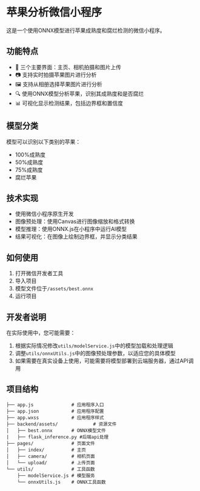 # 苹果分析微信小程序

这是一个使用ONNX模型进行苹果成熟度和腐烂检测的微信小程序。

## 功能特点

- 📱 三个主要界面：主页、相机拍摄和图片上传
- 📷 支持实时拍摄苹果图片进行分析
- 🖼️ 支持从相册选择苹果图片进行分析
- 🔍 使用ONNX模型分析苹果，识别其成熟度和是否腐烂
- 📊 可视化显示检测结果，包括边界框和置信度

## 模型分类

模型可以识别以下类别的苹果：

- 100%成熟度
- 50%成熟度
- 75%成熟度
- 腐烂苹果

## 技术实现

- 使用微信小程序原生开发
- 图像预处理：使用Canvas进行图像缩放和格式转换
- 模型推理：使用ONNX.js在小程序中运行AI模型
- 结果可视化：在图像上绘制边界框，并显示分类结果

## 如何使用

1. 打开微信开发者工具
2. 导入项目
3. 模型文件位于`/assets/best.onnx`
4. 运行项目

## 开发者说明

在实际使用中，您可能需要：

1. 根据实际情况修改`utils/modelService.js`中的模型加载和处理逻辑
2. 调整`utils/onnxUtils.js`中的图像预处理参数，以适应您的具体模型
3. 如果需要在真实设备上使用，可能需要将模型部署到云端服务器，通过API调用

## 项目结构

```
├── app.js              # 应用程序入口
├── app.json            # 应用程序配置
├── app.wxss            # 应用程序样式
├── backend/assets/             # 资源文件
│   ├── best.onnx       # ONNX模型文件
|   ├── flask_inference.py #后端api处理
├── pages/              # 页面文件
│   ├── index/          # 主页
│   ├── camera/         # 相机页面
│   └── upload/         # 上传页面
└── utils/              # 工具函数
    ├── modelService.js # 模型服务
    └── onnxUtils.js    # ONNX工具函数
```